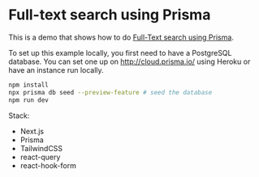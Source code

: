 # Full-text search using Prisma

This is a demo that shows how to do [Full-Text search using Prisma](https://www.prisma.io/docs/concepts/components/prisma-client/full-text-search).

To set up this example locally, you first need to have a PostgreSQL database. You can set one up on http://cloud.prisma.io/ using Heroku or have an instance run locally.


```bash
npm install
npx prisma db seed --preview-feature # seed the database
npm run dev
```

Stack:
- Next.js
- Prisma
- TailwindCSS
- react-query
- react-hook-form
